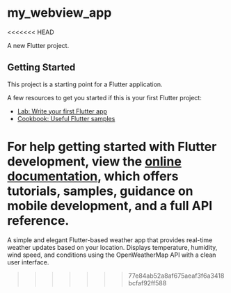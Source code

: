 # my_webview_app
<<<<<<< HEAD

A new Flutter project.

## Getting Started

This project is a starting point for a Flutter application.

A few resources to get you started if this is your first Flutter project:

- [Lab: Write your first Flutter app](https://docs.flutter.dev/get-started/codelab)
- [Cookbook: Useful Flutter samples](https://docs.flutter.dev/cookbook)

For help getting started with Flutter development, view the
[online documentation](https://docs.flutter.dev/), which offers tutorials,
samples, guidance on mobile development, and a full API reference.
=======
A simple and elegant Flutter-based weather app that provides real-time weather updates based on your location. Displays temperature, humidity, wind speed, and conditions using the OpenWeatherMap API with a clean user interface.
>>>>>>> 77e84ab52a8af675aeaf3f6a3418bcfaf92ff588
